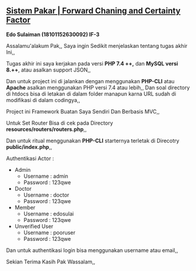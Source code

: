 ## [Sistem Pakar | Forward Chaning and Certainty Factor](https://http://edosulaiman.herokuapp.com/)

****Edo Sulaiman (18101152630092)** IF-3**

Assalamu'alakum Pak,,
Saya ingin Sedikit menjelaskan tentang tugas akhir Ini,,

Tugas akhir ini saya kerjakan pada versi **PHP 7.4 ++,** dan **MySQL versi 8.++**, atau asalkan support JSON,,

Dan untuk project ini di jalankan dengan menggunakan **PHP-CLI** atau **Apache** asalkan menggunakan PHP versi 7.4 atau lebih,,
Dan soal directory di htdocs bisa di letakan di dalam folder manapun karna URL sudah di modifikasi di dalam codingya,,

Project ini Framework Buatan Saya Sendiri Dan Berbasis MVC,,

Untuk Set Router Bisa di cek pada Directory **resources/routers/routers.php**,,

Dan untuk ritual menggunakan **PHP-CLI** starternya terletak di Direcotry **public/index.php**,,

Authentikasi Actor :

* Admin
  * Username : admin
  * Password  : 123qwe
* Doctor
  * Username : doctor
  * Password  : 123qwe
* Member
  * Username : edosulai
  * Password  : 123qwe
* Unverified User
  * Username : pooruser
  * Password  : 123qwe

Dan untuk authentikasi login bisa menggunakan username atau email,,

Sekian Terima Kasih Pak Wassalam,,
